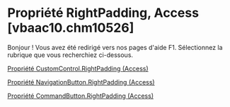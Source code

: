 
# Propriété RightPadding, Access [vbaac10.chm10526]

Bonjour ! Vous avez été redirigé vers nos pages d'aide F1. Sélectionnez la rubrique que vous recherchiez ci-dessous.

[Propriété CustomControl.RightPadding (Access)](http://msdn.microsoft.com/library/eaa9ae99-22f9-f237-da25-9515d3b8d8a6%28Office.15%29.aspx)

[Propriété NavigationButton.RightPadding (Access)](http://msdn.microsoft.com/library/16a951da-7b28-7013-9183-b79d903dbad5%28Office.15%29.aspx)

[Propriété CommandButton.RightPadding (Access)](http://msdn.microsoft.com/library/f5a02077-2598-3b5c-58c9-fa77d5947cff%28Office.15%29.aspx)
